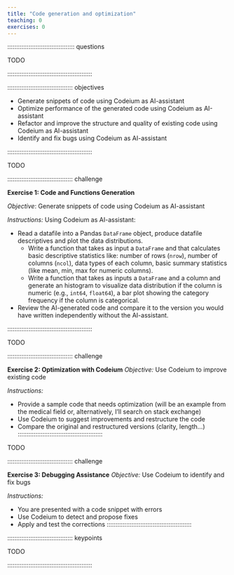 ```yaml
---
title: "Code generation and optimization"
teaching: 0
exercises: 0
---
```


:::::::::::::::::::::::::::::::::::::: questions 

TODO

::::::::::::::::::::::::::::::::::::::::::::::::

::::::::::::::::::::::::::::::::::::: objectives

- Generate snippets of code using Codeium as AI-assistant
- Optimize performance of the generated code using Codeium as AI-assistant
- Refactor and improve the structure and quality of existing code using Codeium as AI-assistant
- Identify and fix bugs using Codeium as AI-assistant

::::::::::::::::::::::::::::::::::::::::::::::::

TODO

::::::::::::::::::::::::::::::::::::: challenge

**Exercise 1: Code and Functions Generation**

*Objective*: Generate snippets of code using Codeium as AI-assistant

*Instructions:*
Using Codeium as AI-assistant:
- Read a datafile into a Pandas `DataFrame` object, produce datafile descriptives and plot the data distributions.
    - Write a function that takes as input a `DataFrame` and that calculates basic descriptive statistics like: number of rows (`nrow`), number of columns (`ncol`), data types of each column, basic summary statistics (like mean, min, max for numeric columns).
    - Write a function that takes as inputs a `DataFrame` and a column and generate an histogram to visualize data distribution if the column is numeric (e.g., `int64`, `float64`), a bar plot showing the category frequency if the column is categorical. 
- Review the AI-generated code and compare it to the version you would have written independently without the AI-assistant.

::::::::::::::::::::::::::::::::::::::::::::::::

TODO

::::::::::::::::::::::::::::::::::::: challenge

**Exercise 2: Optimization with Codeium**
*Objective:* Use Codeium to improve existing code

*Instructions:*
- Provide a sample code that needs optimization (will be an example from the medical field or, alternatively, I’ll search on stack exchange)
- Use Codeium to suggest improvements and restructure the code
- Compare the original and restructured versions (clarity, length…)
::::::::::::::::::::::::::::::::::::::::::::::::

TODO

::::::::::::::::::::::::::::::::::::: challenge

**Exercise 3: Debugging Assistance**
*Objective:* Use Codeium to identify and fix bugs

*Instructions:* 
- You are presented with a code snippet with errors
- Use Codeium to detect and propose fixes
- Apply and test the corrections
::::::::::::::::::::::::::::::::::::::::::::::::

::::::::::::::::::::::::::::::::::::: keypoints 

TODO

::::::::::::::::::::::::::::::::::::::::::::::::
